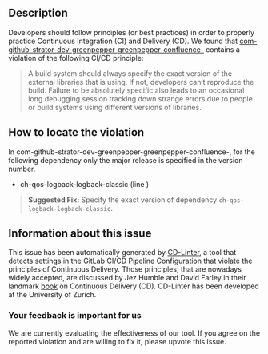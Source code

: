 
## Description
Developers should follow principles (or best practices) in order to properly practice Continuous Integration (CI) and Delivery (CD).
We found that [com-github-strator-dev-greenpepper-greenpepper-confluence-](https://gitlab.com/zoomonit/greenpepper/blob/master/.gitlab-ci.yml) contains a violation of the following CI/CD principle:

> A build system should always specify the exact version of the external libraries that is using.
If not, developers can’t reproduce the build. Failure to be absolutely specific also leads to an occasional long debugging session tracking down strange errors due to people or build systems using different versions of libraries.

## How to locate the violation

In com-github-strator-dev-greenpepper-greenpepper-confluence-, for the following dependency only the major release is specified in the version number.

* ch-qos-logback-logback-classic (line )

> **Suggested Fix:** Specify the exact version of dependency `ch-qos-logback-logback-classic`.

## Information about this issue

This issue has been automatically generated by [CD-Linter](https://gitlab.com/Jancso/configuration-analytics), a tool that detects settings in the GitLab CI/CD Pipeline Configuration that violate the principles of Continuous Delivery. Those principles, that are nowadays widely accepted, are discussed by Jez Humble and David Farley in their landmark [book](https://www.oreilly.com/library/view/continuous-delivery-reliable/9780321670250/) on Continuous Delivery (CD). CD-Linter has been developed at the University of Zurich.

### Your feedback is important for us
We are currently evaluating the effectiveness of our tool. If you agree on the reported violation and are willing to fix it, please upvote this issue.